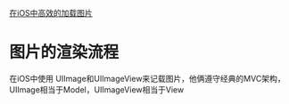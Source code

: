 [在iOS中高效的加载图片](https://juejin.cn/post/7019623908500324389)

# 图片的渲染流程

在iOS中使用 UIImage和UIImageView来记载图片，他俩遵守经典的MVC架构，UIImage相当于Model，UIImageView相当于View